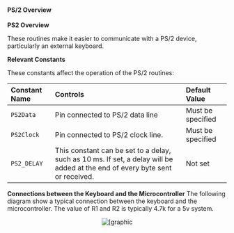 <div class="section">

<div class="titlepage">

<div>

<div>

#### <span id="ps_2_overview"></span>PS/2 Overview

</div>

</div>

</div>

<span class="strong">**PS2 Overview**</span>

These routines make it easier to communicate with a PS/2 device,
particularly an external keyboard.

<span class="strong">**Relevant Constants**</span>

These constants affect the operation of the PS/2 routines:

<div class="informaltable">

| <span class="strong">**Constant Name**</span> | <span class="strong">**Controls**</span>                                                                                     | <span class="strong">**Default Value**</span> |
|:----------------------------------------------|:-----------------------------------------------------------------------------------------------------------------------------|:----------------------------------------------|
| `PS2Data`                                     | Pin connected to PS/2 data line                                                                                              | Must be specified                             |
| `PS2Clock`                                    | Pin connected to PS/2 clock line.                                                                                            | Must be specified                             |
| `PS2_DELAY`                                   | This constant can be set to a delay, such as 10 ms. If set, a delay will be added at the end of every byte sent or received. | Not set                                       |

</div>

<span class="strong">**Connections between the Keyboard and the
Microcontroller**</span> The following diagram show a typical connection
between the keyboard and the microcontroller. The value of R1 and R2 is
typically 4.7k for a 5v system.

<div class="informalfigure">

<div class="mediaobject" align="center">

![\[graphic](./images/overview_ps21.PNG)

</div>

</div>

</div>
